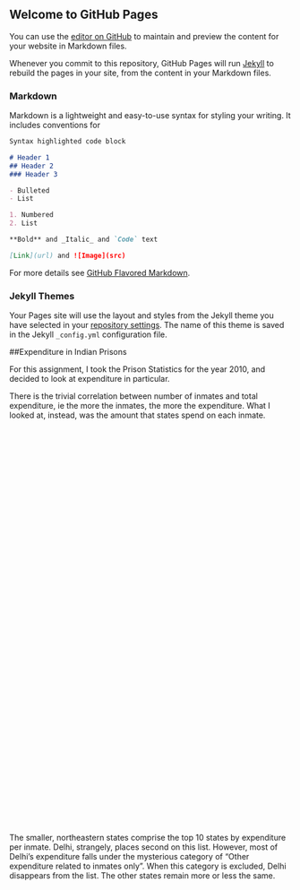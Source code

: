 ## Welcome to GitHub Pages

You can use the [editor on GitHub](https://github.com/shivangi-t/prison-expenditure/edit/master/README.md) to maintain and preview the content for your website in Markdown files.

Whenever you commit to this repository, GitHub Pages will run [Jekyll](https://jekyllrb.com/) to rebuild the pages in your site, from the content in your Markdown files.

### Markdown

Markdown is a lightweight and easy-to-use syntax for styling your writing. It includes conventions for

```markdown
Syntax highlighted code block

# Header 1
## Header 2
### Header 3

- Bulleted
- List

1. Numbered
2. List

**Bold** and _Italic_ and `Code` text

[Link](url) and ![Image](src)
```

For more details see [GitHub Flavored Markdown](https://guides.github.com/features/mastering-markdown/).

### Jekyll Themes

Your Pages site will use the layout and styles from the Jekyll theme you have selected in your [repository settings](https://github.com/shivangi-t/prison-expenditure/settings). The name of this theme is saved in the Jekyll `_config.yml` configuration file.

##Expenditure in Indian Prisons

For this assignment, I took the Prison Statistics for the year 2010, and decided to look at expenditure in particular.

There is the trivial correlation between number of inmates and total expenditure, ie the more the inmates, the more the expenditure. What I looked at, instead, was the amount that states spend on each inmate.

<script type='text/javascript' src='https://dub01.online.tableau.com/javascripts/api/viz_v1.js'></script><div class='tableauPlaceholder' style='width: 1440px; height: 709px;'><object class='tableauViz' width='1000' height='709' style='display:none;'><param name='host_url' value='https%3A%2F%2Fdub01.online.tableau.com%2F' /> <param name='embed_code_version' value='3' /> <param name='site_root' value='&#47;t&#47;shivangistableau' /><param name='name' value='ExpenditureinIndianPrisons&#47;Sheet1' /><param name='tabs' value='no' /><param name='toolbar' value='yes' /><param name='showAppBanner' value='false' /><param name='filter' value='iframeSizedToWindow=true' /></object></div>

The smaller, northeastern states comprise the top 10 states by expenditure per inmate. Delhi, strangely, places second on this list. However, most of Delhi’s expenditure falls under the mysterious category of “Other expenditure related to inmates only”. When this category is excluded, Delhi disappears from the list. The other states remain more or less the same.

<script type='text/javascript' src='https://dub01.online.tableau.com/javascripts/api/viz_v1.js'></script><div class='tableauPlaceholder' style='width: 1000px; height: 709px;'><object class='tableauViz' width='1440' height='709' style='display:none;'><param name='host_url' value='https%3A%2F%2Fdub01.online.tableau.com%2F' /> <param name='embed_code_version' value='3' /> <param name='site_root' value='&#47;t&#47;shivangistableau' /><param name='name' value='ExpenditureinIndianPrisons&#47;Sheet12' /><param name='tabs' value='no' /><param name='toolbar' value='yes' /><param name='showAppBanner' value='false' /><param name='filter' value='iframeSizedToWindow=true' /></object></div>


